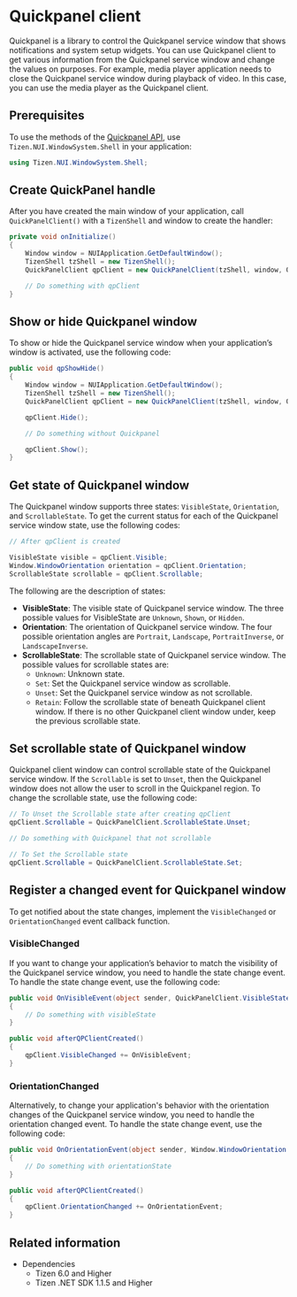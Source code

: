 # Quickpanel client

Quickpanel is a library to control the Quickpanel service window that shows notifications and system setup widgets. You can use Quickpanel client to get various information from the Quickpanel service window and change the values on purposes. For example, media player application needs to close the Quickpanel service window during playback of video. In this case, you can use the media player as the Quickpanel client.

## Prerequisites
To use the methods of the [Quickpanel API](/application/dotnet/api/TizenFX/latest/api/Tizen.NUI.WindowSystem.Shell.QuickPanelClient.html), use `Tizen.NUI.WindowSystem.Shell` in your application:
```csharp
using Tizen.NUI.WindowSystem.Shell;
```

## Create QuickPanel handle
After you have created the main window of your application, call `QuickPanelClient()` with a `TizenShell` and window to create the handler:
```csharp
private void onInitialize()
{
    Window window = NUIApplication.GetDefaultWindow();
    TizenShell tzShell = new TizenShell();
    QuickPanelClient qpClient = new QuickPanelClient(tzShell, window, QuickPanelClient.Types.SystemDefault);

    // Do something with qpClient
}
```

## Show or hide Quickpanel window
To show or hide the Quickpanel service window when your application’s window is activated, use the following code:
```csharp
public void qpShowHide()
{
    Window window = NUIApplication.GetDefaultWindow();
    TizenShell tzShell = new TizenShell();
    QuickPanelClient qpClient = new QuickPanelClient(tzShell, window, QuickPanelClient.Types.SystemDefault);

    qpClient.Hide();

    // Do something without Quickpanel

    qpClient.Show();
}
```

## Get state of Quickpanel window
The Quickpanel window supports three states: `VisibleState`, `Orientation`, and `ScrollableState`. To get the current status for each of the Quickpanel service window state, use the following codes:
```csharp
// After qpClient is created

VisibleState visible = qpClient.Visible;
Window.WindowOrientation orientation = qpClient.Orientation;
ScrollableState scrollable = qpClient.Scrollable;
```
The following are the description of states:
- **VisibleState**: The visible state of Quickpanel service window. The three possible values for VisibleState are `Unknown`, `Shown`, or `Hidden`.
- **Orientation**: The orientation of Quickpanel service window. The four possible orientation angles are `Portrait`, `Landscape`, `PortraitInverse`, or `LandscapeInverse`.
- **ScrollableState**: The scrollable state of Quickpanel service window. The possible values for scrollable states are:
    - `Unknown`: Unknown state.
    - `Set`: Set the Quickpanel service window as scrollable.
    - `Unset`: Set the Quickpanel service window as not scrollable.
    - `Retain`: Follow the scrollable state of beneath Quickpanel client window. If there is no other Quickpanel client window under, keep the previous scrollable state.

## Set scrollable state of Quickpanel window
Quickpanel client window can control scrollable state of the Quickpanel service window. If the `Scrollable` is set to `Unset`, then the Quickpanel window does not allow the user to scroll in the Quickpanel region. To change the scrollable state, use the following code:


```csharp
// To Unset the Scrollable state after creating qpClient
qpClient.Scrollable = QuickPanelClient.ScrollableState.Unset;

// Do something with Quickpanel that not scrollable

// To Set the Scrollable state
qpClient.Scrollable = QuickPanelClient.ScrollableState.Set;
```

## Register a changed event for Quickpanel window
To get notified about the state changes, implement the `VisibleChanged` or `OrientationChanged` event callback function.
### VisibleChanged
If you want to change your application’s behavior to match the visibility of the Quickpanel service window, you need to handle the state change event. To handle the state change event, use the following code:
```csharp
public void OnVisibleEvent(object sender, QuickPanelClient.VisibleState visibleState)
{
    // Do something with visibleState
}

public void afterQPClientCreated()
{
    qpClient.VisibleChanged += OnVisibleEvent;
}
```

### OrientationChanged
Alternatively, to change your application's behavior with the orientation changes of the Quickpanel service window, you need to handle the orientation changed event. To handle the state change event, use the following code:
```csharp
public void OnOrientationEvent(object sender, Window.WindowOrientation orientationState)
{
    // Do something with orientationState
}

public void afterQPClientCreated()
{
    qpClient.OrientationChanged += OnOrientationEvent;
}
```

## Related information
- Dependencies
  - Tizen 6.0 and Higher
  - Tizen .NET SDK 1.1.5 and Higher

